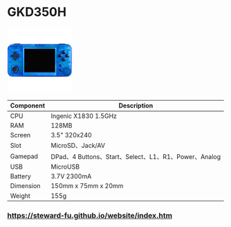 # GKD350H
![Alt text](imgs/main.jpg)
  
|Component|Description                                                                             |
|---------|----------------------------------------------------------------------------------------|
|CPU      |Ingenic X1830 1.5GHz                                                                    |
|RAM      |128MB                                                                                   |
|Screen   |3.5" 320x240                                                                            |
|Slot     |MicroSD、Jack/AV                                                                        |
|Gamepad  |DPad、4 Buttons、Start、Select、L1、R1、Power、Analog                                   |
|USB      |MicroUSB                                                                                |
|Battery  |3.7V 2300mA                                                                             |
|Dimension|150mm x 75mm x 20mm                                                                     |
|Weight   |155g                                                                                    |

### https://steward-fu.github.io/website/index.htm
